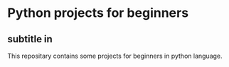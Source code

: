 # Python projects for beginners
## subtitle in 
This repositary contains some projects for beginners in python language. 
